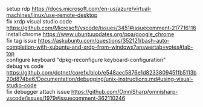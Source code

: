 setup rdp https://docs.microsoft.com/en-us/azure/virtual-machines/linux/use-remote-desktop </br>
fix xrdp visual studio code https://github.com/Microsoft/vscode/issues/3451#issuecomment-217716116 </br>
install chrome https://www.ubuntuupdates.org/ppa/google_chrome </br>
fix tag issue https://askubuntu.com/questions/352121/bash-auto-completion-with-xubuntu-and-xrdp-from-windows?answertab=votes#tab-top </br>
configure keyboard "dpkg-reconfigure keyboard-configuration" </br>
debug vs code https://github.com/dotnet/corefx/blob/e548aec5876e1d8233809451fb5113b20d874be6/Documentation/debugging/unix-instructions.md#using-visual-studio-code <br/>
fix debugger attach issue https://github.com/OmniSharp/omnisharp-vscode/issues/1979#issuecomment-362110246 <br/>